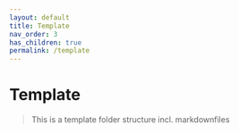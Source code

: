 ```yaml
---
layout: default
title: Template
nav_order: 3
has_children: true
permalink: /template
---
```


# Template

> This is a template folder structure incl. markdownfiles
